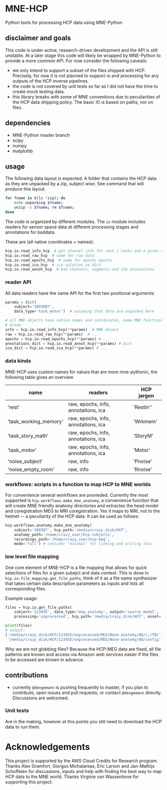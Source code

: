# MNE-HCP

Python tools for processing HCP data using MNE-Python

## disclaimer and goals

This code is under active, research-driven development and the API is still unstable. At a later stage this code will likely be wrapped by MNE-Python to provide a more common API. For now consider the following caveats:
- we only intend to support a subset of the files shipped with HCP. Precisely, for now it is not planned to support io and processing for any outputs of the HCP inverse pipelines.
- the code is not covered by unit tests so far as I did not have the time to create mock testing data.
- this library breaks with some of MNE conventions due to peculiarities of the HCP data shipping policy. The basic IO is based on paths, not on files.

## dependencies
- MNE-Python master branch
- scipy
- numpy
- matplotlib

## usage

The following data layout is expected. A folder that contains the HCP data
as they are unpacked by a zip, subject wise. See command that will produce this
layout.

```bash
for fname in $(ls *zip); do
    echo unpacking $fname;
    unzip -o $fname; rm $fname;
done
```

The code is organized by different modules.
The `io` module includes readers for sensor space data at different processing
stages and annotations for baddata.

These are (all native coordinates + names):

```Python
hcp.io.read_info_hcp  # get channel info for rest | tasks and a given run
hcp.io.read_raw_hcp  # same for raw data
hcp.io.read_epochs_hcp  # same for epochs epochs
hcp.io.read_ica_hcp  # ica solution as dict
hcp.io.read_annot_hcp  # bad channels, segments and ICA annotations
```

### reader API

All data readers have the same API for the first two positional arguments:

```Python
params = dict(
    subject='1003007',
    data_type='task_motor')  # assuming that data are unpacked here

# all MNE objects have native names and coordinates, some MNE functions might
# break.
info = hcp.io.read_info_hcp(**params)  # MNE object
raw = hcp.io.read_raw_hcp(**params)  # ...
epochs = hcp.io.read_epochs_hcp(**params) # ...
annotations_dict = hcp.io.read_annot_hcp(**params) # dict
ica_dict = hcp.io.read_ica_hcp(**params) # ...

```

### data kinds

MNE-HCP uses custom names for values that are more mne-pythonic, the following
table gives an overview

| name                  | readers                             | HCP jargon |
|-----------------------|-------------------------------------|------------|
| 'rest'                | raw, epochs, info, annotations, ica | 'Restin''  |
| 'task_working_memory' | raw, epochs, info, annotations, ica | 'Wrkmem'   |
| 'task_story_math'     | raw, epochs, info, annotations, ica | 'StoryM'   |
| 'task_motor'          | raw, epochs, info, annotations, ica | 'Motor'    |
| 'noise_subject'       | raw, info                           | 'Pnoise'   |
| 'noise_empty_room'    | raw, info                           | 'Rnoise'   |

### workflows: scripts in a function to map HCP to MNE worlds 

For convenience several workflows are provieded. Currently the most supported
is `hcp.workflows.make_mne_anatomy`, a convenience function that will create
MNE friendly anatomy directories and extractes the head model and
coregistration MEG to MRI coregistration. Yes it maps to MRI, not to the
helmet -- a peculiarity of the HCP data.
It can be used as follows:

```Python
hcp.workflows.anatomy.make_mne_anatomy(
    subject='100307', hcp_path='/media/crazy_disk/HCP',
    anatomy_path='/home/crazy_user/hcp-subjects',
    recordings_path='/home/crazy_user/hcp-meg',
    mode='full') # consider "minimal" for linking and writing less 
```

### low level file mapping

One core element of MNE-HCP is a file mapping that allows for quick selections
of files for a given subejct and data context.
This is done in `hcp.io.file_mapping.get_file_paths`, think of it as a
file name synthesizer that takes certain data description parameters as inputs
and lists all corresponding files.

Example usage:

```Python
files = hcp.io.get_file_paths(
    subject='123455', data_type='meg_anatomy', output='source_model',
    processing='unprocessed', hcp_path='/media/crazy_disk/HCP', onset='stim')

print(files)
# output:
['/media/crazy_disk/HCP/123455/unprocessed/MEG/None-anatomy/4D/c,rfDC',
 '/media/crazy_disk/HCP/123455/unprocessed/MEG/None-anatomy/4D/config']
```

Why we are not globbing files? Because the HCP-MEG data are fixed, all file
patterns are known and access via Amazon web services easier if the files
to be accessed are known in advance.

## contributions
- currently `@dengemann` is pushing frequently to master, if you plan to contribute, open issues and pull requests, or contact `@dengemann` directly. Discussions are welcomed.

### Unit tests

Are in the making, however at this points you still need to download the HCP data to run them.

# Acknowledgements 

This project is supported by the AWS Cloud Credits for Research program.
Thanks Alex Gramfort, Giorgos Michalareas, Eric Larson and Jan-Mathijs Schoffelen for discussions, inputs and help with finding the best way to map
HCP data to the MNE world. Thanks Virginie van Wassenhove for supporting this project.
